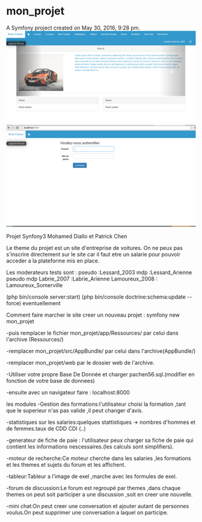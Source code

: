 mon_projet
==========

A Symfony project created on May 30, 2016, 9:28 pm.
![Capture 1](cap.png)</br>
![Capture 2](cap2.png)</br>


Projet Synfony3
Mohamed Diallo et Patrick Chen

Le theme du projet est un site d'entreprise de voitures.
On ne peux pas s'inscrire directement sur le site car il faut etre un salarie
pour pouvoir acceder a la plateforme mis en place.

Les moderateurs tests sont : 
pseudo :Lessard_2003
mdp :Lessard_Arienne
pseudo        mdp
Labrie_2007 :Labrie_Arienne
Lamoureux_2008 : Lamoureux_Somerville

(php bin/console server:start)
(php bin/console doctrine:schema:update --force) eventuellement


Comment faire marcher le site
creer un nouveau projet :
symfony new mon_projet

-puis remplacer le fichier mon_projet/app/Ressources/      par celui dans l'archive (Ressources/)

-remplacer  mon_projet/src/AppBundle/  par celui dans l'archive(AppBundle/)

-remplacer mon_projet/web par le dossier web de l'archive.

-Utiliser votre propre Base De Donnée et charger pachen56.sql.(modifier en fonction de votre base de donnees)

-ensuite avec un navigateur faire : localhost:8000





les modules 
-Gestion des formations:l'utilisateur choisi la formation ,tant que le superieur n'as pas valide ,il peut changer d'avis.

-statistiques sur les salaries:quelques stattistiques -> nombres d'hommes et de femmes.taux de CDD CDI (..)

-generateur de fiche de paie : l'utilisateur peux charger sa fiche de paie qui contient les informations nescessaires.(les calculs sont simplifiers).

-moteur de recherche:Ce moteur cherche dans les salaries ,les formations et les themes et sujets du forum et les affichent.

-tableur:Tableur a l'image de exel ,marche avec les formules de exel.

-forum de discussion:Le forum est regroupé par themes ,dans chaque themes on peut soit participer a une discussion ,soit en creer une nouvelle.

-mini chat:On peut creer une conversation et ajouter autant de personnes voulus.On peut supprimer une conversation a laquel on participe.


